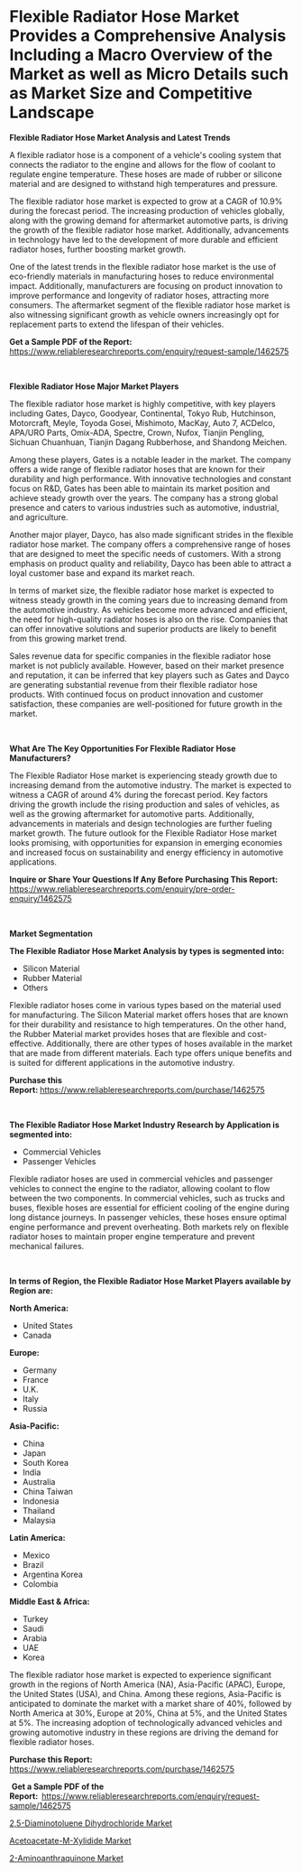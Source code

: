 <p><h1>Flexible Radiator Hose Market Provides a Comprehensive Analysis Including a Macro Overview of the Market as well as Micro Details such as Market Size and Competitive Landscape</h1></p><p><strong>Flexible Radiator Hose Market Analysis and Latest Trends</strong></p>
<p><p>A flexible radiator hose is a component of a vehicle's cooling system that connects the radiator to the engine and allows for the flow of coolant to regulate engine temperature. These hoses are made of rubber or silicone material and are designed to withstand high temperatures and pressure.</p><p>The flexible radiator hose market is expected to grow at a CAGR of 10.9% during the forecast period. The increasing production of vehicles globally, along with the growing demand for aftermarket automotive parts, is driving the growth of the flexible radiator hose market. Additionally, advancements in technology have led to the development of more durable and efficient radiator hoses, further boosting market growth.</p><p>One of the latest trends in the flexible radiator hose market is the use of eco-friendly materials in manufacturing hoses to reduce environmental impact. Additionally, manufacturers are focusing on product innovation to improve performance and longevity of radiator hoses, attracting more consumers. The aftermarket segment of the flexible radiator hose market is also witnessing significant growth as vehicle owners increasingly opt for replacement parts to extend the lifespan of their vehicles.</p></p>
<p><strong>Get a Sample PDF of the Report:&nbsp;</strong> <a href="https://www.reliableresearchreports.com/enquiry/request-sample/1462575">https://www.reliableresearchreports.com/enquiry/request-sample/1462575</a></p>
<p>&nbsp;</p>
<p><strong>Flexible Radiator Hose Major Market Players</strong></p>
<p><p>The flexible radiator hose market is highly competitive, with key players including Gates, Dayco, Goodyear, Continental, Tokyo Rub, Hutchinson, Motorcraft, Meyle, Toyoda Gosei, Mishimoto, MacKay, Auto 7, ACDelco, APA/URO Parts, Omix-ADA, Spectre, Crown, Nufox, Tianjin Pengling, Sichuan Chuanhuan, Tianjin Dagang Rubberhose, and Shandong Meichen.</p><p>Among these players, Gates is a notable leader in the market. The company offers a wide range of flexible radiator hoses that are known for their durability and high performance. With innovative technologies and constant focus on R&D, Gates has been able to maintain its market position and achieve steady growth over the years. The company has a strong global presence and caters to various industries such as automotive, industrial, and agriculture.</p><p>Another major player, Dayco, has also made significant strides in the flexible radiator hose market. The company offers a comprehensive range of hoses that are designed to meet the specific needs of customers. With a strong emphasis on product quality and reliability, Dayco has been able to attract a loyal customer base and expand its market reach.</p><p>In terms of market size, the flexible radiator hose market is expected to witness steady growth in the coming years due to increasing demand from the automotive industry. As vehicles become more advanced and efficient, the need for high-quality radiator hoses is also on the rise. Companies that can offer innovative solutions and superior products are likely to benefit from this growing market trend.</p><p>Sales revenue data for specific companies in the flexible radiator hose market is not publicly available. However, based on their market presence and reputation, it can be inferred that key players such as Gates and Dayco are generating substantial revenue from their flexible radiator hose products. With continued focus on product innovation and customer satisfaction, these companies are well-positioned for future growth in the market.</p></p>
<p>&nbsp;</p>
<p><strong>What Are The Key Opportunities For Flexible Radiator Hose Manufacturers?</strong></p>
<p><p>The Flexible Radiator Hose market is experiencing steady growth due to increasing demand from the automotive industry. The market is expected to witness a CAGR of around 4% during the forecast period. Key factors driving the growth include the rising production and sales of vehicles, as well as the growing aftermarket for automotive parts. Additionally, advancements in materials and design technologies are further fueling market growth. The future outlook for the Flexible Radiator Hose market looks promising, with opportunities for expansion in emerging economies and increased focus on sustainability and energy efficiency in automotive applications.</p></p>
<p><strong>Inquire or Share Your Questions If Any Before Purchasing This Report:</strong> <a href="https://www.reliableresearchreports.com/enquiry/pre-order-enquiry/1462575">https://www.reliableresearchreports.com/enquiry/pre-order-enquiry/1462575</a></p>
<p>&nbsp;</p>
<p><strong>Market Segmentation</strong></p>
<p><strong>The Flexible Radiator Hose Market Analysis by types is segmented into:</strong></p>
<p><ul><li>Silicon Material</li><li>Rubber Material</li><li>Others</li></ul></p>
<p><p>Flexible radiator hoses come in various types based on the material used for manufacturing. The Silicon Material market offers hoses that are known for their durability and resistance to high temperatures. On the other hand, the Rubber Material market provides hoses that are flexible and cost-effective. Additionally, there are other types of hoses available in the market that are made from different materials. Each type offers unique benefits and is suited for different applications in the automotive industry.</p></p>
<p><strong>Purchase this Report:&nbsp;</strong><a href="https://www.reliableresearchreports.com/purchase/1462575">https://www.reliableresearchreports.com/purchase/1462575</a></p>
<p>&nbsp;</p>
<p><strong>The Flexible Radiator Hose Market Industry Research by Application is segmented into:</strong></p>
<p><ul><li>Commercial Vehicles</li><li>Passenger Vehicles</li></ul></p>
<p><p>Flexible radiator hoses are used in commercial vehicles and passenger vehicles to connect the engine to the radiator, allowing coolant to flow between the two components. In commercial vehicles, such as trucks and buses, flexible hoses are essential for efficient cooling of the engine during long distance journeys. In passenger vehicles, these hoses ensure optimal engine performance and prevent overheating. Both markets rely on flexible radiator hoses to maintain proper engine temperature and prevent mechanical failures.</p></p>
<p>&nbsp;</p>
<p><strong>In terms of Region, the Flexible Radiator Hose Market Players available by Region are:</strong></p>
<p>
    <p> <strong> North America: </strong>
        <ul>
            <li>United States</li>
            <li>Canada</li>
        </ul>
        </p> 
    <p> <strong> Europe: </strong>
        <ul>
            <li>Germany</li>
            <li>France</li>
            <li>U.K.</li>
            <li>Italy</li>
            <li>Russia</li>
        </ul>
        </p> 
    <p> <strong> Asia-Pacific: </strong>
        <ul>
            <li>China</li>
            <li>Japan</li>
            <li>South Korea</li>
            <li>India</li>
            <li>Australia</li>
            <li>China Taiwan</li>
            <li>Indonesia</li>
            <li>Thailand</li>
            <li>Malaysia</li>
        </ul>
        </p> 
    <p> <strong> Latin America: </strong>
        <ul>
            <li>Mexico</li>
            <li>Brazil</li>
            <li>Argentina Korea</li>
            <li>Colombia</li>
        </ul>
        </p> 
    <p> <strong> Middle East & Africa: </strong>
        <ul>
            <li>Turkey</li>
            <li>Saudi</li>
            <li>Arabia</li>
            <li>UAE</li>
            <li>Korea</li>
        </ul>
    </p>
    </p>
<p><p>The flexible radiator hose market is expected to experience significant growth in the regions of North America (NA), Asia-Pacific (APAC), Europe, the United States (USA), and China. Among these regions, Asia-Pacific is anticipated to dominate the market with a market share of 40%, followed by North America at 30%, Europe at 20%, China at 5%, and the United States at 5%. The increasing adoption of technologically advanced vehicles and growing automotive industry in these regions are driving the demand for flexible radiator hoses.</p></p>
<p><strong>Purchase this Report: </strong><a href="https://www.reliableresearchreports.com/purchase/1462575">https://www.reliableresearchreports.com/purchase/1462575</a></p>
<p>&nbsp;<strong>Get a Sample PDF of the Report:&nbsp;&nbsp;</strong><a href="https://www.reliableresearchreports.com/enquiry/request-sample/1462575">https://www.reliableresearchreports.com/enquiry/request-sample/1462575</a></p>
<p><strong></strong></p>
<p><p><a href="https://view.publitas.com/reportprime-1/25-diaminotoluene-dihydrochloride-market-size-focuses-on-market-dynamics-in-depth-analysis-and-future-projections-of-its-market-forecasted-for-period-from-2023-to-2030/">2,5-Diaminotoluene Dihydrochloride Market</a></p><p><a href="https://view.publitas.com/reportprime-1/acetoacetate-m-xylidide-market-provides-a-comprehensive-analysis-including-a-macro-overview-of-the-market-as-well-as-micro-details-such-as-market-size-and-competitive-landscape/">Acetoacetate-M-Xylidide Market</a></p><p><a href="https://view.publitas.com/reportprime-1/2-aminoanthraquinone-market-research-report-forecasted-for-period-from-2023-2030-by-market-type-market-application-and-region/">2-Aminoanthraquinone Market</a></p></p>